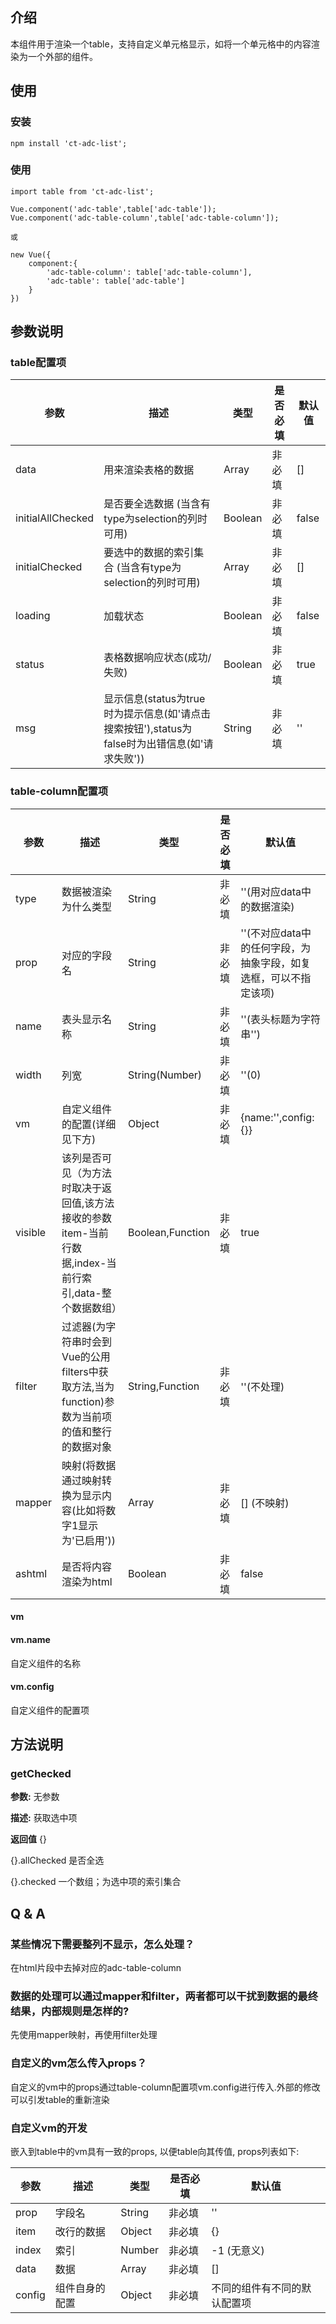 ## 介绍

本组件用于渲染一个table，支持自定义单元格显示，如将一个单元格中的内容渲染为一个外部的组件。

## 使用

### 安装
```
npm install 'ct-adc-list';
```

### 使用

```
import table from 'ct-adc-list';

Vue.component('adc-table',table['adc-table']);
Vue.component('adc-table-column',table['adc-table-column']);

或

new Vue({
    component:{
        'adc-table-column': table['adc-table-column'],
        'adc-table': table['adc-table']
    }
})
```

## 参数说明

### table配置项

参数|描述|类型|是否必填|默认值
--- | --- | --- | --- |  --- |
data | 用来渲染表格的数据 | Array | 非必填 | []
initialAllChecked | 是否要全选数据 (当含有type为selection的列时可用) | Boolean | 非必填 | false
initialChecked | 要选中的数据的索引集合 (当含有type为selection的列时可用) | Array | 非必填 | []
loading | 加载状态 | Boolean | 非必填 | false
status | 表格数据响应状态(成功/失败) | Boolean | 非必填 | true
msg | 显示信息(status为true时为提示信息(如'请点击搜索按钮'),status为false时为出错信息(如'请求失败')) | String | 非必填 | ''

### table-column配置项

参数|描述|类型|是否必填|默认值
--- | --- | --- | --- | --- |
type | 数据被渲染为什么类型 | String | 非必填 | ''(用对应data中的数据渲染)
prop | 对应的字段名 | String | 非必填 | ''(不对应data中的任何字段，为抽象字段，如复选框，可以不指定该项)
name | 表头显示名称 | String | 非必填 | ''(表头标题为字符串'')
width | 列宽 | String(Number) | 非必填 | ''(0)
vm | 自定义组件的配置(详细见下方) | Object | 非必填 | {name:'',config:{}}
visible | 该列是否可见（为方法时取决于返回值,该方法接收的参数item-当前行数据,index-当前行索引,data-整个数据数组） | Boolean,Function | 非必填 | true
filter | 过滤器(为字符串时会到Vue的公用filters中获取方法,当为function)参数为当前项的值和整行的数据对象 | String,Function | 非必填 | ''(不处理)
mapper | 映射(将数据通过映射转换为显示内容(比如将数字1显示为'已启用')) | Array | 非必填 | []  (不映射)
ashtml | 是否将内容渲染为html | Boolean | 非必填 | false


#### vm

#### vm.name

自定义组件的名称

#### vm.config

自定义组件的配置项

## 方法说明

### getChecked

**参数:** 无参数

**描述:** 获取选中项

**返回值** {}

{}.allChecked 是否全选

{}.checked 一个数组；为选中项的索引集合


## Q & A

### 某些情况下需要整列不显示，怎么处理？

在html片段中去掉对应的adc-table-column

### 数据的处理可以通过mapper和filter，两者都可以干扰到数据的最终结果，内部规则是怎样的?

先使用mapper映射，再使用filter处理

### 自定义的vm怎么传入props？

自定义的vm中的props通过table-column配置项vm.config进行传入.外部的修改可以引发table的重新渲染

### 自定义vm的开发

嵌入到table中的vm具有一致的props, 以便table向其传值, props列表如下:

参数|描述|类型|是否必填|默认值
--- | --- | --- | --- | --- |
prop | 字段名 | String | 非必填 | ''
item | 改行的数据 | Object | 非必填 | {}
index | 索引 | Number | 非必填 | -1 (无意义)
data | 数据 | Array | 非必填 | []
config | 组件自身的配置 | Object | 非必填 | 不同的组件有不同的默认配置项





